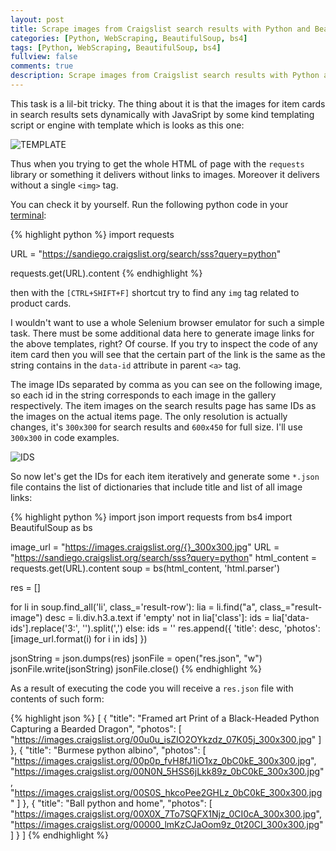 ```yaml
---
layout: post
title: Scrape images from Craigslist search results with Python and BeautifulSoup
categories: [Python, WebScraping, BeautifulSoup, bs4]
tags: [Python, WebScraping, BeautifulSoup, bs4]
fullview: false
comments: true
description: Scrape images from Craigslist search results with Python and BeautifulSoup. This task is a lil-bit tricky. The thing about it is that the images for item cards in search results sets dynamically with JavaSript by some kind templating script or engine.
---
```


This task is a lil-bit tricky. The thing about it is that the images for item cards in search results sets dynamically with JavaSript by some kind templating script or engine with template which is looks as this one:

![TEMPLATE](https://i.imgur.com/DQCjwR6.jpg)

Thus when you trying to get the whole HTML of page with the `requests` library or something it delivers without links to images. Moreover it delivers without a single `<img>` tag.

You can check it by yourself. Run the following python code in your [terminal](https://aka.ms/terminal-preview):

{% highlight python %}
import requests

URL = "https://sandiego.craigslist.org/search/sss?query=python"

requests.get(URL).content
{% endhighlight %}

then with the `[CTRL+SHIFT+F]` shortcut try to find any `img` tag related to product cards.

I wouldn't want to use a whole Selenium browser emulator for such a simple task. There must be some additional data here to generate image links for the above templates, right? Of course. If you try to inspect the code of any item card then you will see that the certain part of the link is the same as the string contains in the `data-id` attribute in parent `<a>` tag.

The image IDs separated by comma as you can see on the following image, so each id in the string corresponds to each image in the gallery respectively. The item images on the search results page has same IDs as the images on the actual items page. The only resolution is actually changes, it's `300x300` for search results and `600x450` for full size. I'll use `300x300` in code examples.

![IDS](https://i.imgur.com/lkAr8GA.png)

So now let's get the IDs for each item iteratively and generate some `*.json` file contains the list of dictionaries that include title and list of all image links:

{% highlight python %}
import json
import requests
from bs4 import BeautifulSoup as bs

image_url = "https://images.craigslist.org/{}_300x300.jpg"
URL = "https://sandiego.craigslist.org/search/sss?query=python"
html_content = requests.get(URL).content
soup = bs(html_content, 'html.parser')

res = []

for li in soup.find_all('li', class_='result-row'):
    lia = li.find("a", class_="result-image")
    desc = li.div.h3.a.text
    if 'empty' not in lia['class']:
        ids = lia['data-ids'].replace('3:', '').split(',')
    else:
        ids = ''
    res.append({ 'title': desc, 'photos': [image_url.format(i) for i in ids] })

jsonString = json.dumps(res)
jsonFile = open("res.json", "w")
jsonFile.write(jsonString)
jsonFile.close()
{% endhighlight %}

As a result of executing the code you will receive a `res.json` file with contents of such form:

{% highlight json %}
[
    {
        "title": "Framed art Print of a Black-Headed Python Capturing a Bearded Dragon",
        "photos": [
            "https://images.craigslist.org/00u0u_isZIO2OYkzdz_07K05j_300x300.jpg"
        ]
    },
    {
        "title": "Burmese python albino",
        "photos": [
            "https://images.craigslist.org/00p0p_fvH8fJ1iO1xz_0bC0kE_300x300.jpg",
            "https://images.craigslist.org/00N0N_5HSS6jLkk89z_0bC0kE_300x300.jpg",
            "https://images.craigslist.org/00S0S_hkcoPee2GHLz_0bC0kE_300x300.jpg"
        ]
    },
    {
        "title": "Ball python and home",
        "photos": [
            "https://images.craigslist.org/00X0X_7To7SQFX1Njz_0CI0cA_300x300.jpg",
            "https://images.craigslist.org/00000_lmKzCJaOom9z_0t20CI_300x300.jpg"
        ]
    }
]
{% endhighlight %}
